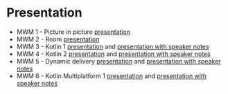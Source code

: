 # Presentation

* MWM 1 - Picture in picture [presentation](https://gitpitch.com/Mercandj/presentation?p=mwm-1-picture-in-picture)
* MWM 2 - Room [presentation](https://gitpitch.com/Mercandj/presentation?p=mwm-2-room)
* MWM 3 - Kotlin 1 [presentation](https://gitpitch.com/Mercandj/presentation?p=mwm-3-kotlin-1/presentation) and [presentation with speaker notes](https://gitpitch.com/Mercandj/presentation?p=mwm-3-kotlin-1/presentation&n=true)
* MWM 4 - Kotlin 2 [presentation](https://gitpitch.com/Mercandj/presentation?p=mwm-4-kotlin-2/presentation) and [presentation with speaker notes](https://gitpitch.com/Mercandj/presentation?p=mwm-4-kotlin-2/presentation&n=true)
* MWM 5 - Dynamic delivery [presentation](https://gitpitch.com/Mercandj/presentation?p=mwm-5-dynamic-delivery/presentation) and [presentation with speaker notes](https://gitpitch.com/Mercandj/presentation?p=mwm-5-dynamic-delivery/presentation&n=true)
* MWM 6 - Kotlin Multiplatform 1 [presentation](https://gitpitch.com/Mercandj/presentation?p=mwm-6-kotlin-multiplatform-1/presentation) and [presentation with speaker notes](https://gitpitch.com/Mercandj/presentation?p=mwm-6-kotlin-multiplatform-1//presentation&n=true)